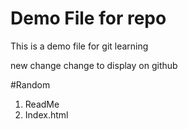 # Demo File for repo
This is a demo file for git learning

new change
change to display on github

#Random
1. ReadMe
2. Index.html